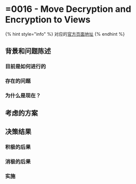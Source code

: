 # =0016 - Move Decryption and Encryption to Views

{% hint style="info" %}
对应的[官方页面地址](https://contributing.bitwarden.com/architecture/adr/decryption-in-views)
{% endhint %}

## 背景和问题陈述​ <a href="#context-and-problem-statement" id="context-and-problem-statement"></a>

### 目前是如何进行的​ <a href="#how-its-currently-being-done" id="how-its-currently-being-done"></a>

### 存在的问题​ <a href="#the-problems" id="the-problems"></a>

### 为什么是现在？​ <a href="#why-now" id="why-now"></a>

## 考虑的方案​ <a href="#considered-options" id="considered-options"></a>

## 决策结果​ <a href="#decision-outcome" id="decision-outcome"></a>

### 积极的后果​ <a href="#positive-consequences" id="positive-consequences"></a>

### 消极的后果​ <a href="#negative-consequences" id="negative-consequences"></a>

### 实施​ <a href="#implementation" id="implementation"></a>
